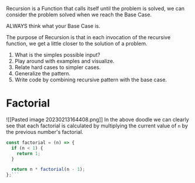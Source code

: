 Recursion is a Function that calls itself until the problem is solved, we can consider the problem solved when we reach the Base Case.

ALWAYS think what your Base Case is.

The purpose of Recursion is that in each invocation of the recursive function, we get a little closer to the solution of a problem.

1. What is the simples possible input?
2. Play around with examples and visualize.
3. Relate hard cases to simpler cases.
4. Generalize the pattern.
5. Write code by combining recursive pattern with the base case.

# Factorial
![[Pasted image 20230213164408.png]]
In the above doodle we can clearly see that each factorial is calculated by multiplying the current value of `n` by the previous number's factorial.

```js
const factorial = (n) => {
  if (n < 1) {
    return 1;
  }

  return n * factorial(n - 1);
};```

